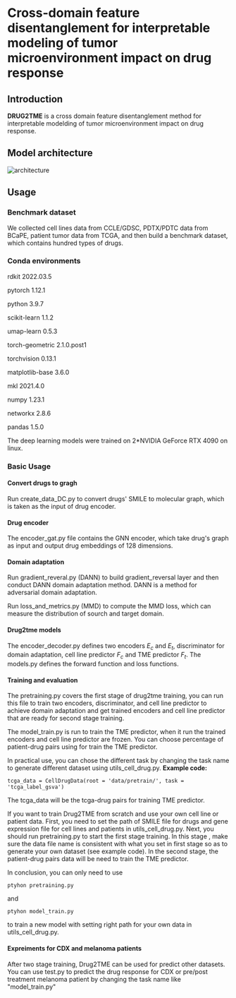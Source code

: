 <H1> Cross-domain feature disentanglement for interpretable modeling of tumor microenvironment impact on drug response </H1>

## Introduction
**DRUG2TME** is a cross domain feature disentanglement method for  interpretable modelding of tumor microenvironment impact on drug response.
## Model architecture
![architecture](main/image.png?raw=true)

##  Usage

### Benchmark dataset
We collected cell lines data from CCLE/GDSC, PDTX/PDTC data from BCaPE, patient tumor data from TCGA, and then build a benchmark dataset, which contains hundred types of drugs.


### Conda environments
rdkit 2022.03.5

pytorch 1.12.1

python 3.9.7

scikit-learn 1.1.2

umap-learn 0.5.3

torch-geometric 2.1.0.post1

torchvision 0.13.1

matplotlib-base 3.6.0

mkl 2021.4.0

numpy 1.23.1

networkx 2.8.6

pandas 1.5.0


The deep learning models were trained on 2*NVIDIA GeForce RTX 4090 on linux.

### Basic Usage
#### Convert drugs to gragh
Run create_data_DC.py to convert drugs' SMILE to molecular graph, which is taken as the input of drug encoder.  

#### Drug encoder
The encoder_gat.py file contains the GNN encoder, which take drug's graph as input and output drug embeddings of 128 dimensions.

#### Domain adaptation
Run gradient_reveral.py (DANN) to build gradient_reversal layer and then conduct DANN domain adaptation method. DANN is a method for adversarial domain adaptation.

Run loss_and_metrics.py (MMD) to compute the MMD loss, which can measure the distribution of sourch and target domain. 

#### Drug2tme models
The encoder_decoder.py defines two encoders $E_c$ and $E_t$, discriminator for domain adaptation, cell line predictor $F_c$ and TME predictor $F_t$. The models.py defines the forward function and loss functions.

#### Training and evaluation
The pretraining.py covers the first stage of drug2tme training, you can run this file to train two encoders, discriminator, and cell line predictor to achieve domain adaptation and get trained encoders and cell line predictor that are ready for second stage training. 

The model_train.py is run to train the TME predictor, when it run the trained encoders and cell line predictor are frozen. You can choose percentage of patient-drug pairs using for train the TME predictor.

In practical use, you can chose the different task by changing the task name to generate different dataset using utils_cell_drug.py.
<b>Example code:</b>
 
 ```tcga_data = CellDrugData(root = 'data/pretrain/', task = 'tcga_label_gsva')```
 
 The tcga_data will be the tcga-drug pairs for training TME predictor.

If you want to train Drug2TME from scratch and use your own cell line or patient data. First, you need to set the path of SMILE file for drugs and gene expression file for cell lines and patients in utils_cell_drug.py. Next, you should run pretraining.py to start the first stage training. In this stage , make sure the data file name is consistent with what you set in first stage so as to generate your own dataset (see example code). In the second stage, the patient-drug pairs data will be need to train the TME predictor. 

In conclusion, you can only need to use

 ```ptyhon pretraining.py```

and 

 ```ptyhon model_train.py``` 
 
 to train a new model with setting right path for your own data in utils_cell_drug.py.


 #### Expreiments for CDX and melanoma patients
After two stage training, Drug2TME can be used for predict other datasets. You can use test.py to predict the drug response for CDX or pre/post treatment melanoma patient by changing the task name like "model_train.py" 
